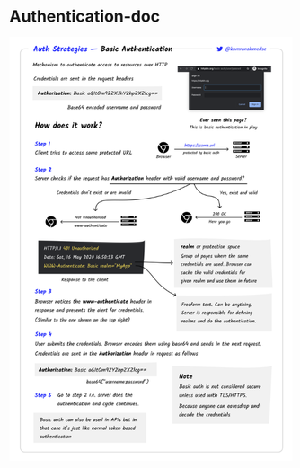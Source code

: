 # Authentication-doc

<img src="https://github.com/HoseinRezaeeM/Authentication-doc/blob/main/basic-authentication.png">
<img src="">
<img src="">
<img src="">
<img src="">
